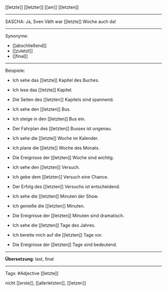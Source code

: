 [[letzte]]
[[letzter]]
[[am]] [[letzten]]

---
SASCHA: Ja, Sven Väth war [[letzte]] Woche auch da!  

---

Synonyme:
- [[abschließend]]
- [[zuletzt]]
- [[final]]

---
Beispiele:

- Ich sehe das [[letzte]] Kapitel des Buches.
- Ich lese das [[letzte]] Kapitel.
- Die Seiten des [[letzten]] Kapitels sind spannend.

- Ich sehe den [[letzten]] Bus.
- Ich steige in den [[letzten]] Bus ein.
- Der Fahrplan des [[letzten]] Busses ist ungenau.

- Ich sehe die [[letzte]] Woche im Kalender.
- Ich plane die [[letzte]] Woche des Monats.
- Die Ereignisse der [[letzten]] Woche sind wichtig.

- Ich sehe den [[letzten]] Versuch.
- Ich gebe dem [[letzten]] Versuch eine Chance.
- Der Erfolg des [[letzten]] Versuchs ist entscheidend.

- Ich sehe die [[letzten]] Minuten der Show.
- Ich genieße die [[letzten]] Minuten.
- Die Ereignisse der [[letzten]] Minuten sind dramatisch.

- Ich sehe die [[letzten]] Tage des Jahres.
- Ich bereite mich auf die [[letzten]] Tage vor.
- Die Ereignisse der [[letzten]] Tage sind bedeutend.

---
**Übersetzung**:
last, final

---

Tags: 
#Adjective [[letzte]]

nicht [[erste]], [[allerletzten]], [[letzen]]